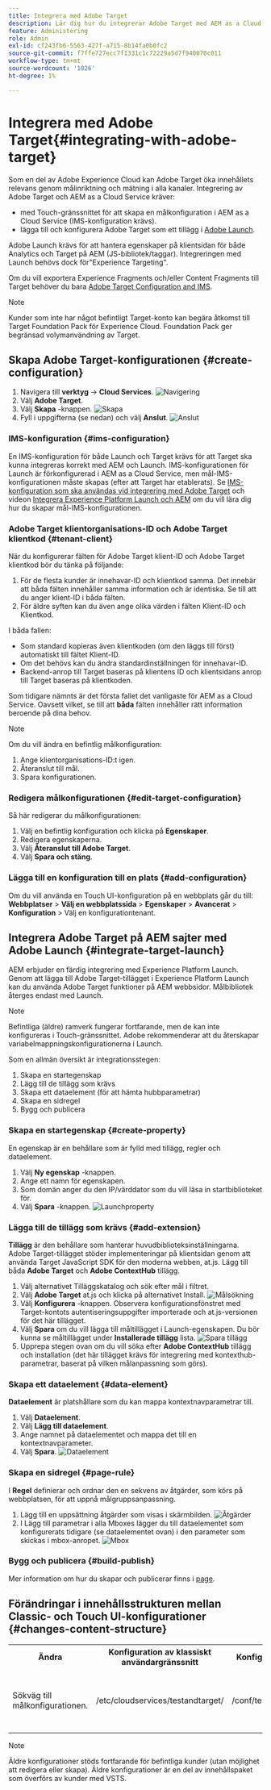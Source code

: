 ```yaml
---
title: Integrera med Adobe Target
description: Lär dig hur du integrerar Adobe Target med AEM as a Cloud Service.
feature: Administering
role: Admin
exl-id: cf243fb6-5563-427f-a715-8b14fa0b0fc2
source-git-commit: f7ffe727ecc7f1331c1c72229a5d7f940070c011
workflow-type: tm+mt
source-wordcount: '1026'
ht-degree: 1%

---
```


# Integrera med Adobe Target{#integrating-with-adobe-target}

Som en del av Adobe Experience Cloud kan Adobe Target öka innehållets relevans genom målinriktning och mätning i alla kanaler. Integrering av Adobe Target och AEM as a Cloud Service kräver:

* med Touch-gränssnittet för att skapa en målkonfiguration i AEM as a Cloud Service (IMS-konfiguration krävs).
* lägga till och konfigurera Adobe Target som ett tillägg i [Adobe Launch](https://experienceleague.adobe.com/docs/experience-platform/tags/get-started/quick-start.html).

Adobe Launch krävs för att hantera egenskaper på klientsidan för både Analytics och Target på AEM (JS-bibliotek/taggar). Integreringen med Launch behövs dock för&quot;Experience Targeting&quot;.

Om du vill exportera Experience Fragments och/eller Content Fragments till Target behöver du bara [Adobe Target Configuration and IMS](/help/sites-cloud/integrating/integration-adobe-target-ims.md).

>[!NOTE]
>
>Kunder som inte har något befintligt Target-konto kan begära åtkomst till Target Foundation Pack för Experience Cloud. Foundation Pack ger begränsad volymanvändning av Target.

## Skapa Adobe Target-konfigurationen {#create-configuration}

1. Navigera till **verktyg** → **Cloud Services**.
   ![Navigering](assets/cloudservice1.png "Navigering")
2. Välj **Adobe Target**.
3. Välj **Skapa** -knappen.
   ![Skapa](assets/tenant1.png "Skapa")
4. Fyll i uppgifterna (se nedan) och välj **Anslut**.
   ![Anslut](assets/open_screen1.png "Anslut")

### IMS-konfiguration {#ims-configuration}

En IMS-konfiguration för både Launch och Target krävs för att Target ska kunna integreras korrekt med AEM och Launch. IMS-konfigurationen för Launch är förkonfigurerad i AEM as a Cloud Service, men mål-IMS-konfigurationen måste skapas (efter att Target har etablerats). Se [IMS-konfiguration som ska användas vid integrering med Adobe Target](/help/sites-cloud/integrating/integration-adobe-target-ims.md) och videon [Integrera Experience Platform Launch och AEM](https://experienceleague.adobe.com/docs/experience-manager-learn/sites/integrations/experience-platform-data-collection-tags/overview.html) om du vill lära dig hur du skapar mål-IMS-konfigurationen.

### Adobe Target klientorganisations-ID och Adobe Target klientkod {#tenant-client}

När du konfigurerar fälten för Adobe Target klient-ID och Adobe Target klientkod bör du tänka på följande:

1. För de flesta kunder är innehavar-ID och klientkod samma. Det innebär att båda fälten innehåller samma information och är identiska. Se till att du anger klient-ID i båda fälten.
2. För äldre syften kan du även ange olika värden i fälten Klient-ID och Klientkod.

I båda fallen:

* Som standard kopieras även klientkoden (om den läggs till först) automatiskt till fältet Klient-ID.
* Om det behövs kan du ändra standardinställningen för innehavar-ID.
* Backend-anrop till Target baseras på klientens ID och klientsidans anrop till Target baseras på klientkoden.

Som tidigare nämnts är det första fallet det vanligaste för AEM as a Cloud Service. Oavsett vilket, se till att **båda** fälten innehåller rätt information beroende på dina behov.

>[!NOTE]
>
> Om du vill ändra en befintlig målkonfiguration:
>
> 1. Ange klientorganisations-ID:t igen.
> 2. Återanslut till mål.
> 3. Spara konfigurationen.

### Redigera målkonfigurationen {#edit-target-configuration}

Så här redigerar du målkonfigurationen:

1. Välj en befintlig konfiguration och klicka på **Egenskaper**.
2. Redigera egenskaperna.
3. Välj **Återanslut till Adobe Target**.
4. Välj **Spara och stäng**.

### Lägga till en konfiguration till en plats {#add-configuration}

Om du vill använda en Touch UI-konfiguration på en webbplats går du till: **Webbplatser** > **Välj en webbplatssida** > **Egenskaper** > **Avancerat** > **Konfiguration** > Välj en konfigurationtenant.

## Integrera Adobe Target på AEM sajter med Adobe Launch {#integrate-target-launch}

AEM erbjuder en färdig integrering med Experience Platform Launch. Genom att lägga till Adobe Target-tillägget i Experience Platform Launch kan du använda Adobe Target funktioner på AEM webbsidor. Målbibliotek återges endast med Launch.

>[!NOTE]
>
>Befintliga (äldre) ramverk fungerar fortfarande, men de kan inte konfigureras i Touch-gränssnittet. Adobe rekommenderar att du återskapar variabelmappningskonfigurationerna i Launch.

Som en allmän översikt är integrationsstegen:

1. Skapa en startegenskap
2. Lägg till de tillägg som krävs
3. Skapa ett dataelement (för att hämta hubbparametrar)
4. Skapa en sidregel
5. Bygg och publicera

### Skapa en startegenskap {#create-property}

En egenskap är en behållare som är fylld med tillägg, regler och dataelement.

1. Välj **Ny egenskap** -knappen.
2. Ange ett namn för egenskapen.
3. Som domän anger du den IP/värddator som du vill läsa in startbiblioteket för.
4. Välj **Spara** -knappen.
   ![Launchproperty](assets/properties_newproperty1.png "Launchproperty")

### Lägga till de tillägg som krävs {#add-extension}

**Tillägg** är den behållare som hanterar huvudbiblioteksinställningarna. Adobe Target-tillägget stöder implementeringar på klientsidan genom att använda Target JavaScript SDK för den moderna webben, at.js. Lägg till båda **Adobe Target** och **Adobe ContextHub** tillägg.

1. Välj alternativet Tilläggskatalog och sök efter mål i filtret.
2. Välj **Adobe Target** at.js och klicka på alternativet Install.
   ![Målsökning](assets/search_ext1.png "Målsökning")
3. Välj **Konfigurera** -knappen. Observera konfigurationsfönstret med Target-kontots autentiseringsuppgifter importerade och at.js-versionen för det här tillägget.
4. Välj **Spara** om du vill lägga till måltillägget i Launch-egenskapen. Du bör kunna se måltillägget under **Installerade tillägg** lista.
   ![Spara tillägg](assets/configure_extension1.png "Spara tillägg")
5. Upprepa stegen ovan om du vill söka efter **Adobe ContextHub** tillägg och installation (det här tillägget krävs för integrering med kontexthub-parametrar, baserat på vilken målanpassning som görs).

### Skapa ett dataelement {#data-element}

**Dataelement** är platshållare som du kan mappa kontextnavparametrar till.

1. Välj **Dataelement**.
2. Välj **Lägg till dataelement**.
3. Ange namnet på dataelementet och mappa det till en kontextnavparameter.
4. Välj **Spara**.
   ![Dataelement](assets/data_elem1.png "Dataelement")

### Skapa en sidregel {#page-rule}

I **Regel** definierar och ordnar den en sekvens av åtgärder, som körs på webbplatsen, för att uppnå målgruppsanpassning.

1. Lägg till en uppsättning åtgärder som visas i skärmbilden.
   ![Åtgärder](assets/rules1.png "Åtgärder")
2. I Lägg till parametrar i alla Mboxes lägger du till dataelementet som konfigurerats tidigare (se dataelementet ovan) i den parameter som skickas i mbox-anropet.
   ![Mbox](assets/map_data1.png "Åtgärder")

### Bygg och publicera {#build-publish}

Mer information om hur du skapar och publicerar finns i [page](https://experienceleague.adobe.com/docs/experience-manager-learn/aem-target-tutorial/aem-target-implementation/using-launch-adobe-io.html).

## Förändringar i innehållsstrukturen mellan Classic- och Touch UI-konfigurationer {#changes-content-structure}

<table style="table-layout:auto">
  <tr>
    <th>Ändra</th>
    <th>Konfiguration av klassiskt användargränssnitt</th>
    <th>Konfiguration av pekskärmsgränssnitt</th>
    <th>Konsekvenser</th>
  </tr>
  <tr>
    <td>Sökväg till målkonfigurationen.</td>
    <td>/etc/cloudservices/testandtarget/</td>
    <td>/conf/tenant/settings/cloudconfigs/target/</td>
    <td> Tidigare fanns det flera konfigurationer under /etc/cloudservices/testandtarget, men nu finns det en enda konfiguration under en klientorganisation.</td>
  </tr>
</table>

>[!NOTE]
>
>Äldre konfigurationer stöds fortfarande för befintliga kunder (utan möjlighet att redigera eller skapa). Äldre konfigurationer är en del av innehållspaket som överförs av kunder med VSTS.
